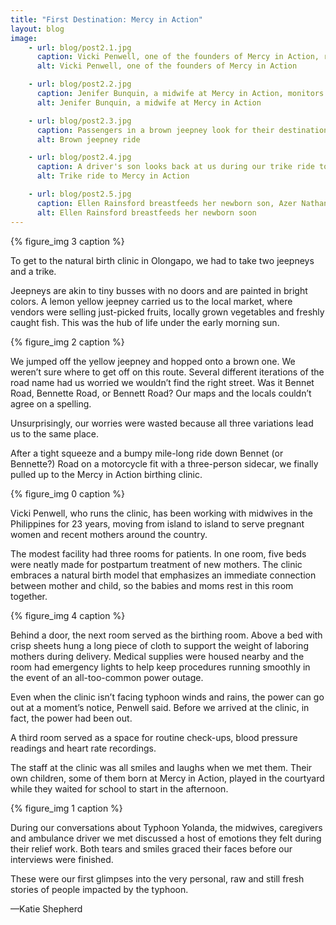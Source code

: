 ```yaml
---
title: "First Destination: Mercy in Action"
layout: blog
image:
    - url: blog/post2.1.jpg
      caption: Vicki Penwell, one of the founders of Mercy in Action, recalls some of the happy memories from the organization's trip to Tacloban to aid in Typhoon Yolanda relief efforts. (Photo by Neil Bedi)
      alt: Vicki Penwell, one of the founders of Mercy in Action

    - url: blog/post2.2.jpg
      caption: Jenifer Bunquin, a midwife at Mercy in Action, monitors a patient's fetal heart rate. The expectant mother, Loida Sison, is visiting the clinic for a regular check-up. (Photo by Neil Bedi)
      alt: Jenifer Bunquin, a midwife at Mercy in Action

    - url: blog/post2.3.jpg
      caption: Passengers in a brown jeepney look for their destinations as one man stands at the rear, collecting fares. (Photo by Neil Bedi)
      alt: Brown jeepney ride

    - url: blog/post2.4.jpg
      caption: A driver's son looks back at us during our trike ride to Mercy in Action's Olongapo birthing home. (Photo by Neil Bedi)
      alt: Trike ride to Mercy in Action

    - url: blog/post2.5.jpg
      caption: Ellen Rainsford breastfeeds her newborn son, Azer Nathaniel Rainsford, two hours after his birth. (Photo by Neil Bedi)
      alt: Ellen Rainsford breastfeeds her newborn soon
---
```

{% figure_img 3 caption %}

To get to the natural birth clinic in Olongapo, we had to take two jeepneys and a trike.

Jeepneys are akin to tiny busses with no doors and are painted in bright colors. A lemon yellow jeepney carried us to the local market, where vendors were selling just-picked fruits, locally grown vegetables and freshly caught fish. This was the hub of life under the early morning sun. 

{% figure_img 2 caption %}

We jumped off the yellow jeepney and hopped onto a brown one. We weren’t sure where to get off on this route. Several different iterations of the road name had us worried we wouldn’t find the right street. Was it Bennet Road, Bennette Road, or Bennett Road? Our maps and the locals couldn’t agree on a spelling.

Unsurprisingly, our worries were wasted because all three variations lead us to the same place. 

After a tight squeeze and a bumpy mile-long ride down Bennet (or Bennette?) Road on a motorcycle fit with a three-person sidecar, we finally pulled up to the Mercy in Action birthing clinic. 

{% figure_img 0 caption %}

Vicki Penwell, who runs the clinic, has been working with midwives in the Philippines for 23 years, moving from island to island to serve pregnant women and recent mothers around the country. 

The modest facility had three rooms for patients. In one room, five beds were neatly made for postpartum treatment of new mothers. The clinic embraces a natural birth model that emphasizes an immediate connection between mother and child, so the babies and moms rest in this room together. 

{% figure_img 4 caption %}

Behind a door, the next room served as the birthing room. Above a bed with crisp sheets hung a long piece of cloth to support the weight of laboring mothers during delivery. Medical supplies were housed nearby and the room had emergency lights to help keep procedures running smoothly in the event of an all-too-common power outage. 

Even when the clinic isn’t facing typhoon winds and rains, the power can go out at a moment’s notice, Penwell said. Before we arrived at the clinic, in fact, the power had been out.

A third room served as a space for routine check-ups, blood pressure readings and heart rate recordings. 

The staff at the clinic was all smiles and laughs when we met them. Their own children, some of them born at Mercy in Action, played in the courtyard while they waited for school to start in the afternoon. 

{% figure_img 1 caption %}

During our conversations about Typhoon Yolanda, the midwives, caregivers and ambulance driver we met discussed a host of emotions they felt during their relief work. Both tears and smiles graced their faces before our interviews were finished. 

These were our first glimpses into the very personal, raw and still fresh stories of people impacted by the typhoon. 

<span class="byline byline-blog">—Katie Shepherd</span>
